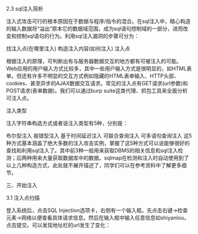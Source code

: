 2.3 sql注入简析

注入式攻击可行的根本原因在于数据与程序/指令的混合。在sql注入中，精心构造的输入数据将“溢出”原本它的数据域范围，成为sql语句控制域的一部分，进而改变和控制sql语句的行为。利用sql注入漏洞的步骤可分为：

找注入点(在哪里注入)
构造注入内容(如何注入)
注入点

根据注入的原理，可判断出有与服务器数据交互的地方都有可被注入的可能。Web应用的用户输入方式比较多，其中一些用户输入方式是很明显的，如HTML表单。但还有许多不明显的交互方式例如隐藏的HTML表单输入、HTTP头部、cookies、甚至异步的AJAX数据交互请求。常见的注入点有GET请求(url参数)和POST请求(表单数据)。我们可以通过burp suite这类代理、抓包工具来全面分析可注入点。

注入类型

注入字符串构造方式或者说注入类型有5种，分别是：

布尔型注入
报错型注入
基于时间延迟注入
可联合查询注入
可多语句查询注入
这5种方式基本涵盖了绝大多数的注入攻击实例，掌握了这5种方式可以说能够很好的查找和利用sql注入了。其中前3种一般用来获取DBMS的相关信息和sql注入检测；后两种用来大量获取数据库中的数据。sqlmap在检测和注入时自动使用到了以上几种构造方式，此处就不展开描述了，同学们可以在参考资料中了解更多细节。

三、开始注入

3.1 注入点扫描

登入系统后，点击SQL Injection选项卡，右侧有一个输入框。先点击右键->检查元素->网络以便查看具体请求信息。然后在输入框中输入任意信息如shiyanlou，点击提交。可以发现地址栏的url发生了变化：
